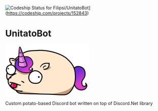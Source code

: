 ![Codeship Status for Filipsi/UnitatoBot](https://codeship.com/projects/9f353120-ff62-0133-51a9-2efe3e35ea92/status?branch=master)](https://codeship.com/projects/152843)

# UnitatoBot

![ScreenShot](https://github.com/Filipsi/UnitatoBot/blob/master/Resources/unitato_page.png)

Custom potato-based Discord bot written on top of Discord.Net library